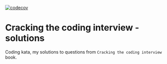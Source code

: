 [![codecov](https://codecov.io/gh/n0npax/ctci/branch/master/graph/badge.svg)](https://codecov.io/gh/n0npax/ctci)
# Cracking the coding interview - solutions

Coding kata, my solutions to questions from `Cracking the coding interview` book.

